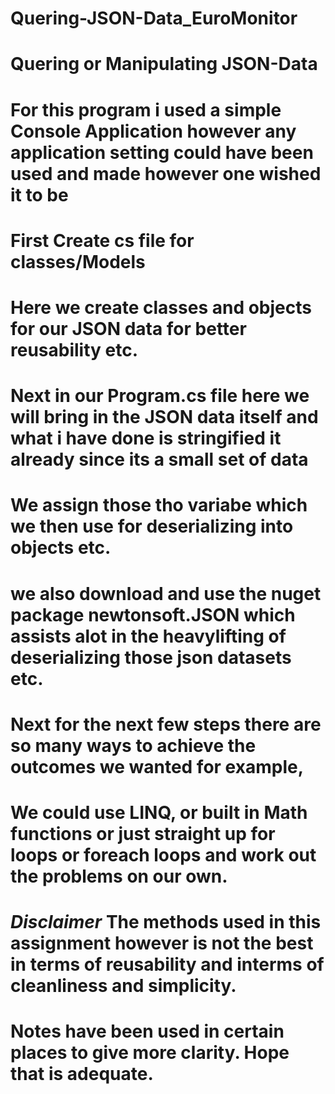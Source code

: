 # Quering-JSON-Data_EuroMonitor
# Quering or Manipulating JSON-Data 
# For this program i used a simple Console Application however any application setting could have been used and made however one wished it to be
# First Create cs file for classes/Models
# Here we create classes and objects for our JSON data for better reusability etc.
# Next in our Program.cs file here we will bring in the JSON data itself and what i have done is stringified it already since its a small set of data
# We assign those tho variabe which we then use for deserializing into objects etc.
# we also download and use the nuget package newtonsoft.JSON which assists alot in the heavylifting of deserializing those json datasets etc.
# Next for the next few steps there are so many ways to achieve the outcomes we wanted for example, 
# We could use LINQ, or built in Math functions or just straight up for loops or foreach loops and work out the problems on our own.

# *Disclaimer* The methods used in this assignment however is not the best in terms of reusability and interms of cleanliness and simplicity.
# Notes have been used in certain places to give more clarity. Hope that is adequate.
